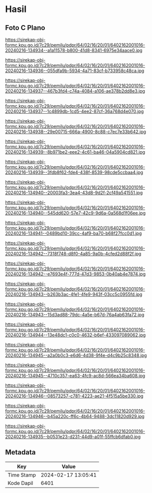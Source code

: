 # Hasil

## Foto C Plano

https://sirekap-obj-formc.kpu.go.id/7c29/pemilu/pdpr/64/02/16/20/01/6402162001016-20240216-134934--a1a11578-b800-41d8-8341-6975e34aace0.jpg

https://sirekap-obj-formc.kpu.go.id/7c29/pemilu/pdpr/64/02/16/20/01/6402162001016-20240216-134936--055dfa9b-5934-4a71-83cf-b733958c48ca.jpg

https://sirekap-obj-formc.kpu.go.id/7c29/pemilu/pdpr/64/02/16/20/01/6402162001016-20240216-134937--467b3fd4-c74a-4084-a106-ae378b2dd8e3.jpg

https://sirekap-obj-formc.kpu.go.id/7c29/pemilu/pdpr/64/02/16/20/01/6402162001016-20240216-134937--1c4899db-1cd5-4ee2-87cf-36a768d4e070.jpg

https://sirekap-obj-formc.kpu.go.id/7c29/pemilu/pdpr/64/02/16/20/01/6402162001016-20240216-134938--29e00715-666a-4900-8c88-c7ec7e33b642.jpg

https://sirekap-obj-formc.kpu.go.id/7c29/pemilu/pdpr/64/02/16/20/01/6402162001016-20240216-134939--8b971be2-eee2-4c61-ba46-04a5904cd821.jpg

https://sirekap-obj-formc.kpu.go.id/7c29/pemilu/pdpr/64/02/16/20/01/6402162001016-20240216-134939--3fdb8f62-fde4-438f-8539-98cde5ccbaa4.jpg

https://sirekap-obj-formc.kpu.go.id/7c29/pemilu/pdpr/64/02/16/20/01/6402162001016-20240216-134940--20003fa3-3ea4-43d8-9d2f-2cf49a541551.jpg

https://sirekap-obj-formc.kpu.go.id/7c29/pemilu/pdpr/64/02/16/20/01/6402162001016-20240216-134940--545dd620-57e7-42c9-9d6a-0a568d1f06ee.jpg

https://sirekap-obj-formc.kpu.go.id/7c29/pemilu/pdpr/64/02/16/20/01/6402162001016-20240216-134941--0489bd10-39cc-4af9-ba70-b68f27fcc0d1.jpg

https://sirekap-obj-formc.kpu.go.id/7c29/pemilu/pdpr/64/02/16/20/01/6402162001016-20240216-134942--7318f748-d8f0-4a85-9a0b-4cfed2d88f2f.jpg

https://sirekap-obj-formc.kpu.go.id/7c29/pemilu/pdpr/64/02/16/20/01/6402162001016-20240216-134942--e7693e4f-777d-47d3-9853-0b40ab4e7874.jpg

https://sirekap-obj-formc.kpu.go.id/7c29/pemilu/pdpr/64/02/16/20/01/6402162001016-20240216-134943--b263b3ac-4fe1-4fe9-943f-03cc5c0955fd.jpg

https://sirekap-obj-formc.kpu.go.id/7c29/pemilu/pdpr/64/02/16/20/01/6402162001016-20240216-134943--15d3ad88-79dc-4a5e-b67d-76a4ab63fa72.jpg

https://sirekap-obj-formc.kpu.go.id/7c29/pemilu/pdpr/64/02/16/20/01/6402162001016-20240216-134944--13e48dc1-c0c0-4632-b6ef-433097089062.jpg

https://sirekap-obj-formc.kpu.go.id/7c29/pemilu/pdpr/64/02/16/20/01/6402162001016-20240216-134945--a2a0b0c3-e6d6-4d38-9f4e-d4c9b25c8348.jpg

https://sirekap-obj-formc.kpu.go.id/7c29/pemilu/pdpr/64/02/16/20/01/6402162001016-20240216-134945--4710c357-ea63-4fc9-ac8d-566ea34ba608.jpg

https://sirekap-obj-formc.kpu.go.id/7c29/pemilu/pdpr/64/02/16/20/01/6402162001016-20240216-134946--08573257-c781-4223-ae21-4f515a5be330.jpg

https://sirekap-obj-formc.kpu.go.id/7c29/pemilu/pdpr/64/02/16/20/01/6402162001016-20240216-134946--b45a220c-ff6c-4b64-9488-3dc11820d929.jpg

https://sirekap-obj-formc.kpu.go.id/7c29/pemilu/pdpr/64/02/16/20/01/6402162001016-20240216-134935--b0531e23-d231-44d9-a01f-55ffcb6dfab0.jpg


## Metadata

| Key        | Value               |
| ---------- | ------------------- |
| Time Stamp | 2024-02-17 13:05:41 |
| Kode Dapil | 6401                |



